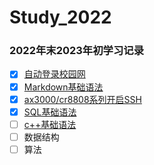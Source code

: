 # Study_2022
### 2022年末2023年初学习记录
- [x] [自动登录校园网](https://github.com/NakanoSanku/Study_2022/blob/master/autoLoginCampusNetwork.md)
- [x] [Markdown基础语法](https://github.com/NakanoSanku/Study_2022/blob/master/MarkdownStudy.md) 
- [x] [ax3000/cr8808系列开启SSH](https://github.com/NakanoSanku/Study_2022/blob/master/ax3000/ax3000-cr880x-SSH.md )
- [x] [SQL基础语法](https://github.com/NakanoSanku/Study_2022/blob/master/sql.md)
- [ ] [c++基础语法](https://github.com/NakanoSanku/Study_2022/blob/master/C%2B%2B/C%2B%2B.md)
- [ ] 数据结构
- [ ] 算法
